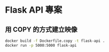# Flask API 專案

## 用 COPY 的方式建立映像

```bash
docker build -f Dockerfile.copy -t flask-api .
docker run -p 5000:5000 flask-api

